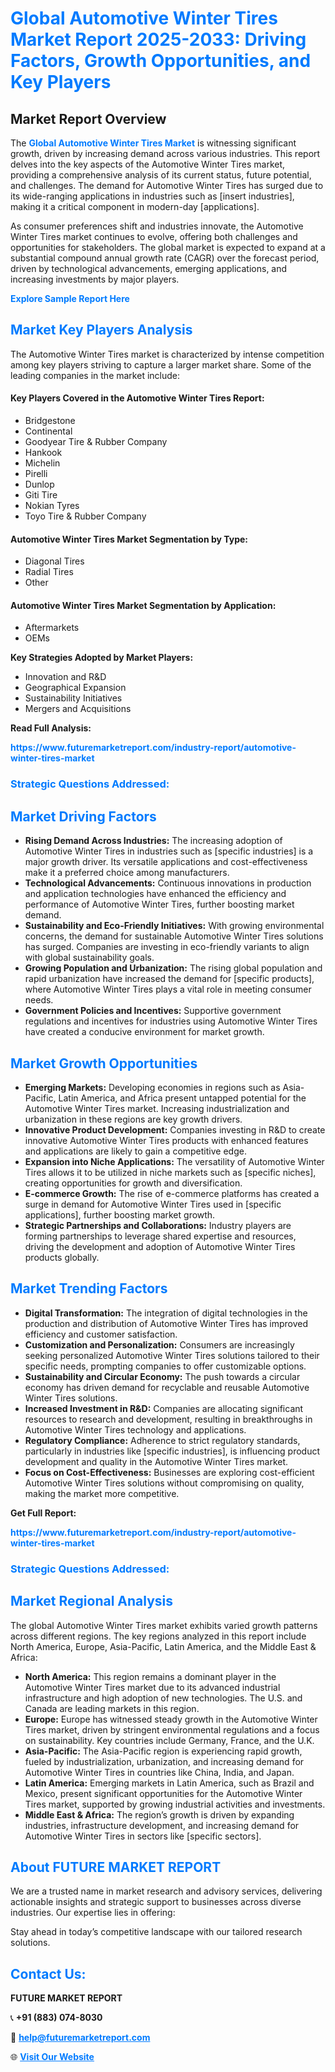 <h1 style="color: #007BFF;">Global Automotive Winter Tires Market Report 2025-2033: Driving Factors, Growth Opportunities, and Key Players</h1>

<section id="overview">
<h2>Market Report Overview</h2>
<p>The <a href="https://www.futuremarketreport.com/industry-report/automotive-winter-tires-market" style="color: #007BFF; text-decoration: none;"><strong>Global Automotive Winter Tires Market</strong></a> is witnessing significant growth, driven by increasing demand across various industries. This report delves into the key aspects of the Automotive Winter Tires market, providing a comprehensive analysis of its current status, future potential, and challenges. The demand for Automotive Winter Tires has surged due to its wide-ranging applications in industries such as [insert industries], making it a critical component in modern-day [applications].</p>
<p>As consumer preferences shift and industries innovate, the Automotive Winter Tires market continues to evolve, offering both challenges and opportunities for stakeholders. The global market is expected to expand at a substantial compound annual growth rate (CAGR) over the forecast period, driven by technological advancements, emerging applications, and increasing investments by major players.</p>
</section>

<section id="overview">
<p><a href="https://www.futuremarketreport.com/request-sample/reportId=87193" style="color: #007BFF; text-decoration: none;"><strong>Explore Sample Report Here</strong></a></p>
</section>

<section id="key-players">
<h2 style="color: #007BFF;">Market Key Players Analysis</h2>
<p>The Automotive Winter Tires market is characterized by intense competition among key players striving to capture a larger market share. Some of the leading companies in the market include:</p>
<h4>Key Players Covered in the Automotive Winter Tires Report:</h4>
<ul><li>Bridgestone</li><li>Continental</li><li>Goodyear Tire &amp; Rubber Company</li><li>Hankook</li><li>Michelin</li><li>Pirelli</li><li>Dunlop</li><li>Giti Tire</li><li>Nokian Tyres</li><li>Toyo Tire &amp; Rubber Company</li></ul>
<h4>Automotive Winter Tires Market Segmentation by Type:</h4>
<ul><li>Diagonal Tires</li><li>Radial Tires</li><li>Other</li></ul>

<h4>Automotive Winter Tires Market Segmentation by Application:</h4>
<ul><li>Aftermarkets</li><li>OEMs</li></ul>
<p><strong>Key Strategies Adopted by Market Players:</strong></p>
<ul>
<li>Innovation and R&D</li>
<li>Geographical Expansion</li>
<li>Sustainability Initiatives</li>
<li>Mergers and Acquisitions</li>
</ul>
</section>

<section>
<p><strong>Read Full Analysis: </strong></p><a href="https://www.futuremarketreport.com/industry-report/automotive-winter-tires-market" style="color: #007BFF; text-decoration: none;"><strong>https://www.futuremarketreport.com/industry-report/automotive-winter-tires-market</strong></a>
<h3 style="color: #007BFF;">Strategic Questions Addressed:</h3>
</section>

<section id="driving-factors">
<h2 style="color: #007BFF;">Market Driving Factors</h2>
<ul>
<li><strong>Rising Demand Across Industries:</strong> The increasing adoption of Automotive Winter Tires in industries such as [specific industries] is a major growth driver. Its versatile applications and cost-effectiveness make it a preferred choice among manufacturers.</li>
<li><strong>Technological Advancements:</strong> Continuous innovations in production and application technologies have enhanced the efficiency and performance of Automotive Winter Tires, further boosting market demand.</li>
<li><strong>Sustainability and Eco-Friendly Initiatives:</strong> With growing environmental concerns, the demand for sustainable Automotive Winter Tires solutions has surged. Companies are investing in eco-friendly variants to align with global sustainability goals.</li>
<li><strong>Growing Population and Urbanization:</strong> The rising global population and rapid urbanization have increased the demand for [specific products], where Automotive Winter Tires plays a vital role in meeting consumer needs.</li>
<li><strong>Government Policies and Incentives:</strong> Supportive government regulations and incentives for industries using Automotive Winter Tires have created a conducive environment for market growth.</li>
</ul>
</section>

<section id="growth-opportunities">
<h2 style="color: #007BFF;">Market Growth Opportunities</h2>
<ul>
<li><strong>Emerging Markets:</strong> Developing economies in regions such as Asia-Pacific, Latin America, and Africa present untapped potential for the Automotive Winter Tires market. Increasing industrialization and urbanization in these regions are key growth drivers.</li>
<li><strong>Innovative Product Development:</strong> Companies investing in R&D to create innovative Automotive Winter Tires products with enhanced features and applications are likely to gain a competitive edge.</li>
<li><strong>Expansion into Niche Applications:</strong> The versatility of Automotive Winter Tires allows it to be utilized in niche markets such as [specific niches], creating opportunities for growth and diversification.</li>
<li><strong>E-commerce Growth:</strong> The rise of e-commerce platforms has created a surge in demand for Automotive Winter Tires used in [specific applications], further boosting market growth.</li>
<li><strong>Strategic Partnerships and Collaborations:</strong> Industry players are forming partnerships to leverage shared expertise and resources, driving the development and adoption of Automotive Winter Tires products globally.</li>
</ul>
</section>

<section id="trending-factors">
<h2 style="color: #007BFF;">Market Trending Factors</h2>
<ul>
<li><strong>Digital Transformation:</strong> The integration of digital technologies in the production and distribution of Automotive Winter Tires has improved efficiency and customer satisfaction.</li>
<li><strong>Customization and Personalization:</strong> Consumers are increasingly seeking personalized Automotive Winter Tires solutions tailored to their specific needs, prompting companies to offer customizable options.</li>
<li><strong>Sustainability and Circular Economy:</strong> The push towards a circular economy has driven demand for recyclable and reusable Automotive Winter Tires solutions.</li>
<li><strong>Increased Investment in R&D:</strong> Companies are allocating significant resources to research and development, resulting in breakthroughs in Automotive Winter Tires technology and applications.</li>
<li><strong>Regulatory Compliance:</strong> Adherence to strict regulatory standards, particularly in industries like [specific industries], is influencing product development and quality in the Automotive Winter Tires market.</li>
<li><strong>Focus on Cost-Effectiveness:</strong> Businesses are exploring cost-efficient Automotive Winter Tires solutions without compromising on quality, making the market more competitive.</li>
</ul>
</section>

<section>
<p><strong>Get Full Report: </strong></p><a href="https://www.futuremarketreport.com/industry-report/automotive-winter-tires-market" style="color: #007BFF; text-decoration: none;"><strong>https://www.futuremarketreport.com/industry-report/automotive-winter-tires-market</strong></a>
<h3 style="color: #007BFF;">Strategic Questions Addressed:</h3>
</section>


<section id="regional-analysis">
<h2 style="color: #007BFF;">Market Regional Analysis</h2>
<p>The global Automotive Winter Tires market exhibits varied growth patterns across different regions. The key regions analyzed in this report include North America, Europe, Asia-Pacific, Latin America, and the Middle East & Africa:</p>
<ul>
<li><strong>North America:</strong> This region remains a dominant player in the Automotive Winter Tires market due to its advanced industrial infrastructure and high adoption of new technologies. The U.S. and Canada are leading markets in this region.</li>
<li><strong>Europe:</strong> Europe has witnessed steady growth in the Automotive Winter Tires market, driven by stringent environmental regulations and a focus on sustainability. Key countries include Germany, France, and the U.K.</li>
<li><strong>Asia-Pacific:</strong> The Asia-Pacific region is experiencing rapid growth, fueled by industrialization, urbanization, and increasing demand for Automotive Winter Tires in countries like China, India, and Japan.</li>
<li><strong>Latin America:</strong> Emerging markets in Latin America, such as Brazil and Mexico, present significant opportunities for the Automotive Winter Tires market, supported by growing industrial activities and investments.</li>
<li><strong>Middle East & Africa:</strong> The region’s growth is driven by expanding industries, infrastructure development, and increasing demand for Automotive Winter Tires in sectors like [specific sectors].</li>
</ul>
</section>

<footer>
<h2 style="color: #007BFF;">About FUTURE MARKET REPORT</h2>
<p>We are a trusted name in market research and advisory services, delivering actionable insights and strategic support to businesses across diverse industries. Our expertise lies in offering:</p>

<p>Stay ahead in today’s competitive landscape with our tailored research solutions.</p>

<h2 style="color: #007BFF;">Contact Us:</h2>
<p><strong>FUTURE MARKET REPORT</strong></p>
<p>📞 <strong>+91 (883) 074-8030</strong></p>
<p>📧 <strong><a href="mailto:help@futuremarketreport.com" style="color: #007BFF;">help@futuremarketreport.com</a></strong></p>
<p>🌐 <strong><a href="https://www.futuremarketreport.com/" style="color: #007BFF;">Visit Our Website</a></strong></p>
</footer>